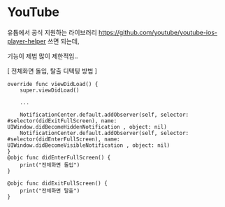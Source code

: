 # YouTube
유튭에서 공식 지원하는 라이브러리
https://github.com/youtube/youtube-ios-player-helper 
쓰면 되는데,

기능이 제법 많이 제한적임..

[ 전체화면 돌입, 탈출 디텍팅 방법 ]
~~~
override func viewDidLoad() {
    super.viewDidLoad()
    
    ...
    
    NotificationCenter.default.addObserver(self, selector: #selector(didExitFullScreen), name: UIWindow.didBecomeHiddenNotification , object: nil)
    NotificationCenter.default.addObserver(self, selector: #selector(didEnterFullScreen), name: UIWindow.didBecomeVisibleNotification , object: nil)
}
@objc func didEnterFullScreen() {
    print("전체화면 돌입")
}

@objc func didExitFullScreen() {
    print("전체화면 탈출")
}
~~~
